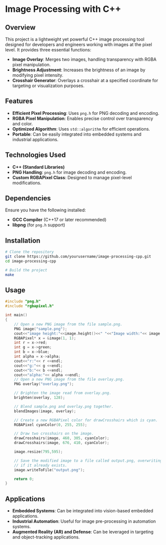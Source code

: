 # Image Processing with C++

## Overview
This project is a lightweight yet powerful C++ image processing tool designed for developers and engineers working with images at the pixel level. It provides three essential functions:
- **Image Overlay**: Merges two images, handling transparency with RGBA pixel manipulation.
- **Brightness Adjustment**: Increases the brightness of an image by modifying pixel intensity.
- **Crosshair Generator**: Overlays a crosshair at a specified coordinate for targeting or visualization purposes.

## Features
- **Efficient Pixel Processing**: Uses `png.h` for PNG decoding and encoding.
- **RGBA Pixel Manipulation**: Enables precise control over transparency and color.
- **Optimized Algorithm**: Uses `std::algorithm` for efficient operations.
- **Portable**: Can be easily integrated into embedded systems and industrial applications.

## Technologies Used
- **C++ (Standard Libraries)**
- **PNG Handling**: `png.h` for image decoding and encoding.
- **Custom RGBAPixel Class**: Designed to manage pixel-level modifications.

## Dependencies
Ensure you have the following installed:
- **GCC Compiler** (C++17 or later recommended)
- **libpng** (for `png.h` support)

## Installation
```bash
# Clone the repository
git clone https://github.com/yourusername/image-processing-cpp.git
cd image-processing-cpp

# Build the project
make
```

## Usage
```cpp
#include "png.h"
#include "rgbapixel.h"

int main()
{
    // Open a new PNG image from the file sample.png.
    PNG image("sample.png");
    cout<<"image height:"<<image.height()<<" "<<"Image width:"<< image.width()<<"\n";
    RGBAPixel* x = &image(1, 1);
    int r = x->red;
    int g = x->green;
    int b = x->blue;
    int alpha = x->alpha;
    cout<<"r:"<< r <<endl;
    cout<<"g:"<< g <<endl;
    cout<<"b:"<< b <<endl;
    cout<<"alpha:"<< alpha <<endl;
    // Open a new PNG image from the file overlay.png.
    PNG overlay("overlay.png");

    // Brighten the image read from overlay.png.
    brighten(overlay, 128);

    // Blend sample.png and overlay.png together.
    blendImages(image, overlay);

    // Create a new RGBAPixel color for drawCrosshairs which is cyan.
    RGBAPixel cyanColor(0, 255, 255);

    // Draw two crosshairs on the image.
    drawCrosshairs(image, 460, 305, cyanColor);
    drawCrosshairs(image, 676, 410, cyanColor);

    image.resize(795,595);

    // Save the modified image to a file called output.png, overwriting the file
    // if it already exists.
    image.writeToFile("output.png");

    return 0;
}
```

## Applications
- **Embedded Systems**: Can be integrated into vision-based embedded applications.
- **Industrial Automation**: Useful for image pre-processing in automation systems.
- **Augmented Reality (AR) and Defense**: Can be leveraged in targeting and object-tracking applications.



